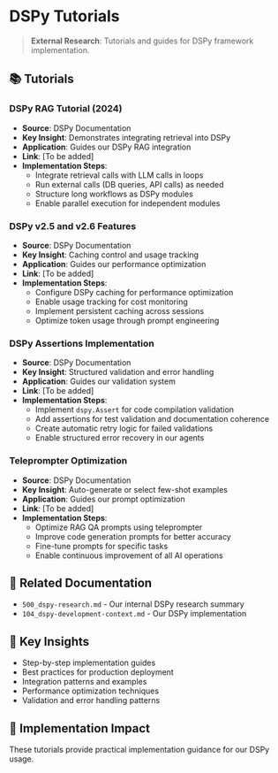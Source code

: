 <!-- MODULE_REFERENCE: 400_deployment-environment-guide_additional_resources.md -->
<!-- MODULE_REFERENCE: 400_few-shot-context-examples_additional_resources.md -->
<!-- MODULE_REFERENCE: B-011-DEPLOYMENT-GUIDE_production_deployment.md -->
<!-- MODULE_REFERENCE: 400_integration-patterns-guide_additional_resources.md -->
<!-- MODULE_REFERENCE: 400_performance-optimization-guide_additional_resources.md -->
<!-- MODULE_REFERENCE: 400_deployment-environment-guide.md -->
<!-- MODULE_REFERENCE: 400_few-shot-context-examples.md -->
<!-- MODULE_REFERENCE: 400_integration-patterns-guide.md -->
<!-- MODULE_REFERENCE: 400_performance-optimization-guide.md -->
# DSPy Tutorials

> **External Research**: Tutorials and guides for DSPy framework implementation.

## 📚 **Tutorials**

### **DSPy RAG Tutorial (2024)**
- **Source**: DSPy Documentation
- **Key Insight**: Demonstrates integrating retrieval into DSPy
- **Application**: Guides our DSPy RAG integration
- **Link**: [To be added]
- **Implementation Steps**:
  - Integrate retrieval calls with LLM calls in loops
  - Run external calls (DB queries, API calls) as needed
  - Structure long workflows as DSPy modules
  - Enable parallel execution for independent modules

### **DSPy v2.5 and v2.6 Features**
- **Source**: DSPy Documentation
- **Key Insight**: Caching control and usage tracking
- **Application**: Guides our performance optimization
- **Link**: [To be added]
- **Implementation Steps**:
  - Configure DSPy caching for performance optimization
  - Enable usage tracking for cost monitoring
  - Implement persistent caching across sessions
  - Optimize token usage through prompt engineering

### **DSPy Assertions Implementation**
- **Source**: DSPy Documentation
- **Key Insight**: Structured validation and error handling
- **Application**: Guides our validation system
- **Link**: [To be added]
- **Implementation Steps**:
  - Implement `dspy.Assert` for code compilation validation
  - Add assertions for test validation and documentation coherence
  - Create automatic retry logic for failed validations
  - Enable structured error recovery in our agents

### **Teleprompter Optimization**
- **Source**: DSPy Documentation
- **Key Insight**: Auto-generate or select few-shot examples
- **Application**: Guides our prompt optimization
- **Link**: [To be added]
- **Implementation Steps**:
  - Optimize RAG QA prompts using teleprompter
  - Improve code generation prompts for better accuracy
  - Fine-tune prompts for specific tasks
  - Enable continuous improvement of all AI operations

## 🔗 **Related Documentation**
- `500_dspy-research.md` - Our internal DSPy research summary
- `104_dspy-development-context.md` - Our DSPy implementation

## 📖 **Key Insights**
- Step-by-step implementation guides
- Best practices for production deployment
- Integration patterns and examples
- Performance optimization techniques
- Validation and error handling patterns

## 🎯 **Implementation Impact**
These tutorials provide practical implementation guidance for our DSPy usage.
